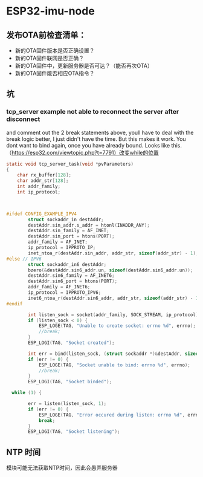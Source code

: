 # ESP32-imu-node

## 发布OTA前检查清单：

- 新的OTA固件版本是否正确设置？
- 新的OTA固件联网是否正确？
- 新的OTA固件中，更新服务器是否可达？（能否再次OTA）
- 新的OTA固件能否相应OTA指令？

## 坑

### tcp_server example not able to reconnect the server after disconnect

and comment out the 2 break statements above, youll have to deal with the break logic better, I just didn't have the time.
But this makes it work. You dont want to bind again, once you have already bound.
Looks like this. （https://esp32.com/viewtopic.php?t=7791）改变while的位置
```c
static void tcp_server_task(void *pvParameters)
{
    char rx_buffer[128];
    char addr_str[128];
    int addr_family;
    int ip_protocol;

  

#ifdef CONFIG_EXAMPLE_IPV4
        struct sockaddr_in destAddr;
        destAddr.sin_addr.s_addr = htonl(INADDR_ANY);
        destAddr.sin_family = AF_INET;
        destAddr.sin_port = htons(PORT);
        addr_family = AF_INET;
        ip_protocol = IPPROTO_IP;
        inet_ntoa_r(destAddr.sin_addr, addr_str, sizeof(addr_str) - 1);
#else // IPV6
        struct sockaddr_in6 destAddr;
        bzero(&destAddr.sin6_addr.un, sizeof(destAddr.sin6_addr.un));
        destAddr.sin6_family = AF_INET6;
        destAddr.sin6_port = htons(PORT);
        addr_family = AF_INET6;
        ip_protocol = IPPROTO_IPV6;
        inet6_ntoa_r(destAddr.sin6_addr, addr_str, sizeof(addr_str) - 1);
#endif

        int listen_sock = socket(addr_family, SOCK_STREAM, ip_protocol);
        if (listen_sock < 0) {
            ESP_LOGE(TAG, "Unable to create socket: errno %d", errno);
            //break;
        }
        ESP_LOGI(TAG, "Socket created");

        int err = bind(listen_sock, (struct sockaddr *)&destAddr, sizeof(destAddr));
        if (err != 0) {
            ESP_LOGE(TAG, "Socket unable to bind: errno %d", errno);
            //break;
        }
        ESP_LOGI(TAG, "Socket binded");

  while (1) {

        err = listen(listen_sock, 1);
        if (err != 0) {
            ESP_LOGE(TAG, "Error occured during listen: errno %d", errno);
            break;
        }
        ESP_LOGI(TAG, "Socket listening");
```

## NTP 时间

模块可能无法获取NTP时间，因此会愚弄服务器

